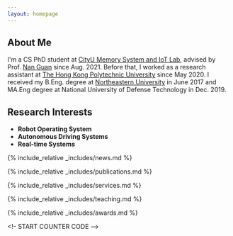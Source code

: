 ```yaml
---
layout: homepage
---
```


## About Me

I'm a CS PhD student at <a href="https://mlab.hk/" target="_blank"> CityU Memory System and IoT Lab</a>, advised by Prof. <a href="https://www.cs.cityu.edu.hk/~nanguan/" target="_blank"> Nan Guan</a> since Aug. 2021. Before that, I worked as a research assistant at <a href="https://www.polyu.edu.hk/en/" target="_blank">The Hong Kong Polytechnic University</a> since May 2020. I received my B.Eng. degree at <a href="http://english.neu.edu.cn/" target="_blank"> Northeastern University</a> in June 2017 and MA.Eng degree at National University of Defense Technology in Dec. 2019.

## Research Interests

- **Robot Operating System**
- **Autonomous Driving Systems**
- **Real-time Systems**

{% include_relative _includes/news.md %}

{% include_relative _includes/publications.md %}

{% include_relative _includes/services.md %}

{% include_relative _includes/teaching.md %}

{% include_relative _includes/awards.md %}

<!- START COUNTER CODE -->
<a href="http://www.xtrastats.com/"><script language="JavaScript">
<!-- 
var data = '&r=' + escape(document.referrer)
+ '&n=' + escape(navigator.userAgent)
+ '&p=' + escape(navigator.userAgent)
+ '&g=' + escape(document.location.href);
if (navigator.userAgent.substring(0,1)>'3')
data = data + '&sd=' + screen.colorDepth 
+ '&sw=' + escape(screen.width+'x'+screen.height);
document.write('<img border=0 hspace=0 '+'vspace=0 src="http://www.xtrastats.com/counter.php?i=25990' + data + '">');
// --></script></a>
<!-- END COUNTER CODE -->